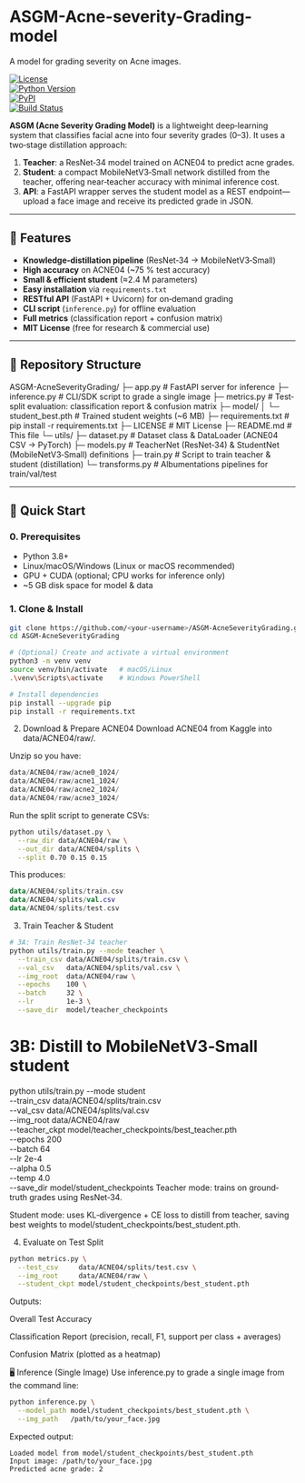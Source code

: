 # ASGM-Acne-severity-Grading-model
A model for grading severity on Acne images.

[![License](https://img.shields.io/badge/license-MIT-blue.svg)](LICENSE)  
[![Python Version](https://img.shields.io/badge/python-3.8%2B-blue)](https://www.python.org/)  
[![PyPI](https://img.shields.io/pypi/v/fastapi.svg)](https://pypi.org/project/fastapi/)  
[![Build Status](https://img.shields.io/github/actions/workflow/status/<your-username>/ASGM-AcneSeverityGrading/ci.yml?branch=main)](https://github.com/<your-username>/ASGM-AcneSeverityGrading/actions)

**ASGM (Acne Severity Grading Model)** is a lightweight deep‐learning system that classifies facial acne into four severity grades (0–3). It uses a two‐stage distillation approach:

1. **Teacher**: a ResNet‐34 model trained on ACNE04 to predict acne grades.  
2. **Student**: a compact MobileNetV3‐Small network distilled from the teacher, offering near‐teacher accuracy with minimal inference cost.  
3. **API**: a FastAPI wrapper serves the student model as a REST endpoint—upload a face image and receive its predicted grade in JSON.

---

## 🌟 Features

- **Knowledge‐distillation pipeline** (ResNet‐34 → MobileNetV3‐Small)  
- **High accuracy** on ACNE04 (~75 % test accuracy)  
- **Small & efficient student** (≈2.4 M parameters)  
- **Easy installation** via `requirements.txt`  
- **RESTful API** (FastAPI + Uvicorn) for on‐demand grading  
- **CLI script** (`inference.py`) for offline evaluation  
- **Full metrics** (classification report + confusion matrix)  
- **MIT License** (free for research & commercial use)

---

## 📂 Repository Structure
ASGM-AcneSeverityGrading/
├─ app.py # FastAPI server for inference
├─ inference.py # CLI/SDK script to grade a single image
├─ metrics.py # Test‐split evaluation: classification report & confusion matrix
├─ model/
│ └─ student_best.pth # Trained student weights (~6 MB)
├─ requirements.txt # pip install -r requirements.txt
├─ LICENSE # MIT License
├─ README.md # This file
└─ utils/
├─ dataset.py # Dataset class & DataLoader (ACNE04 CSV → PyTorch)
├─ models.py # TeacherNet (ResNet‐34) & StudentNet (MobileNetV3‐Small) definitions
├─ train.py # Script to train teacher & student (distillation)
└─ transforms.py # Albumentations pipelines for train/val/test

---

## 🚀 Quick Start

### 0. Prerequisites

- Python 3.8+  
- Linux/macOS/Windows (Linux or macOS recommended)  
- GPU + CUDA (optional; CPU works for inference only)  
- ~5 GB disk space for model & data

### 1. Clone & Install

```bash
git clone https://github.com/<your-username>/ASGM-AcneSeverityGrading.git
cd ASGM-AcneSeverityGrading

# (Optional) Create and activate a virtual environment
python3 -m venv venv
source venv/bin/activate   # macOS/Linux
.\venv\Scripts\activate    # Windows PowerShell

# Install dependencies
pip install --upgrade pip
pip install -r requirements.txt
```
2. Download & Prepare ACNE04
Download ACNE04 from Kaggle into data/ACNE04/raw/.

Unzip so you have:

```swift
data/ACNE04/raw/acne0_1024/
data/ACNE04/raw/acne1_1024/
data/ACNE04/raw/acne2_1024/
data/ACNE04/raw/acne3_1024/
```
Run the split script to generate CSVs:

```bash
python utils/dataset.py \
  --raw_dir data/ACNE04/raw \
  --out_dir data/ACNE04/splits \
  --split 0.70 0.15 0.15
```
This produces:

```kotlin
data/ACNE04/splits/train.csv
data/ACNE04/splits/val.csv
data/ACNE04/splits/test.csv
```
3. Train Teacher & Student
```bash
# 3A: Train ResNet‐34 teacher
python utils/train.py --mode teacher \
  --train_csv data/ACNE04/splits/train.csv \
  --val_csv   data/ACNE04/splits/val.csv \
  --img_root  data/ACNE04/raw \
  --epochs    100 \
  --batch     32 \
  --lr        1e-3 \
  --save_dir  model/teacher_checkpoints
````
# 3B: Distill to MobileNetV3‐Small student
python utils/train.py --mode student \
  --train_csv    data/ACNE04/splits/train.csv \
  --val_csv      data/ACNE04/splits/val.csv \
  --img_root     data/ACNE04/raw \
  --teacher_ckpt model/teacher_checkpoints/best_teacher.pth \
  --epochs       200 \
  --batch        64 \
  --lr           2e-4 \
  --alpha        0.5 \
  --temp         4.0 \
  --save_dir     model/student_checkpoints
Teacher mode: trains on ground‐truth grades using ResNet‐34.

Student mode: uses KL‐divergence + CE loss to distill from teacher, saving best weights to model/student_checkpoints/best_student.pth.

4. Evaluate on Test Split
```bash
python metrics.py \
  --test_csv     data/ACNE04/splits/test.csv \
  --img_root     data/ACNE04/raw \
  --student_ckpt model/student_checkpoints/best_student.pth
```
Outputs:

Overall Test Accuracy

Classification Report (precision, recall, F1, support per class + averages)

Confusion Matrix (plotted as a heatmap)

🖥️ Inference (Single Image)
Use inference.py to grade a single image from the command line:

```bash
python inference.py \
  --model_path model/student_checkpoints/best_student.pth \
  --img_path   /path/to/your_face.jpg
```
Expected output:

```pgsql
Loaded model from model/student_checkpoints/best_student.pth
Input image: /path/to/your_face.jpg
Predicted acne grade: 2
```
